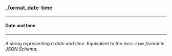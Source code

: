 ### _format_date-time



------
#### Date and time



------
###### A *string* representing a *date* and *time*. Equivalent to the `date-time` format in JSON Schema.